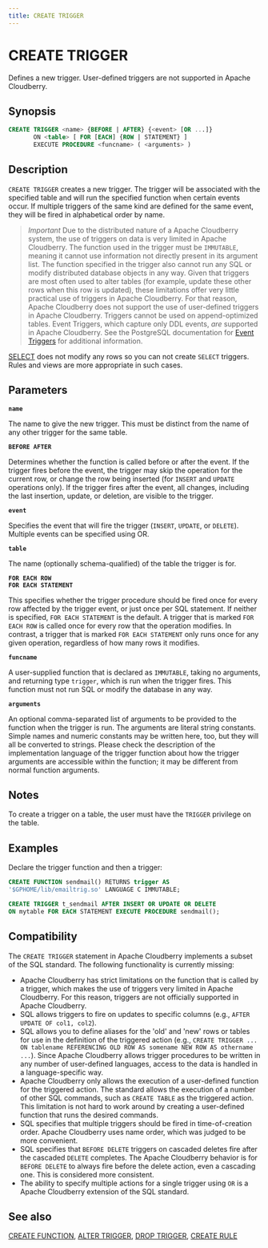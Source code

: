 ```yaml
---
title: CREATE TRIGGER
---
```


# CREATE TRIGGER

Defines a new trigger. User-defined triggers are not supported in Apache Cloudberry.

## Synopsis

```sql
CREATE TRIGGER <name> {BEFORE | AFTER} {<event> [OR ...]}
       ON <table> [ FOR [EACH] {ROW | STATEMENT} ]
       EXECUTE PROCEDURE <funcname> ( <arguments> )
```

## Description

`CREATE TRIGGER` creates a new trigger. The trigger will be associated with the specified table and will run the specified function when certain events occur. If multiple triggers of the same kind are defined for the same event, they will be fired in alphabetical order by name.

>*Important* Due to the distributed nature of a Apache Cloudberry system, the use of triggers on data is very limited in Apache Cloudberry. The function used in the trigger must be `IMMUTABLE`, meaning it cannot use information not directly present in its argument list. The function specified in the trigger also cannot run any SQL or modify distributed database objects in any way. Given that triggers are most often used to alter tables (for example, update these other rows when this row is updated), these limitations offer very little practical use of triggers in Apache Cloudberry. For that reason, Apache Cloudberry does not support the use of user-defined triggers in Apache Cloudberry. Triggers cannot be used on append-optimized tables.
> Event Triggers, which capture only DDL events, _are_ supported in Apache Cloudberry. See the PostgreSQL documentation for [Event Triggers](https://www.postgresql.org/docs/12/event-triggers.html) for additional information.

[SELECT](/docs/sql-stmts/select.md) does not modify any rows so you can not create `SELECT` triggers. Rules and views are more appropriate in such cases.

## Parameters

**`name`**

The name to give the new trigger. This must be distinct from the name of any other trigger for the same table.

**`BEFORE AFTER`**

Determines whether the function is called before or after the event. If the trigger fires before the event, the trigger may skip the operation for the current row, or change the row being inserted (for `INSERT` and `UPDATE` operations only). If the trigger fires after the event, all changes, including the last insertion, update, or deletion, are visible to the trigger.

**`event`**

Specifies the event that will fire the trigger (`INSERT`, `UPDATE`, or `DELETE`). Multiple events can be specified using OR.

**`table`**

The name (optionally schema-qualified) of the table the trigger is for.

**`FOR EACH ROW`**<br />
**`FOR EACH STATEMENT`**

This specifies whether the trigger procedure should be fired once for every row affected by the trigger event, or just once per SQL statement. If neither is specified, `FOR EACH STATEMENT` is the default. A trigger that is marked `FOR EACH ROW` is called once for every row that the operation modifies. In contrast, a trigger that is marked `FOR EACH STATEMENT` only runs once for any given operation, regardless of how many rows it modifies.

**`funcname`**

A user-supplied function that is declared as `IMMUTABLE`, taking no arguments, and returning type `trigger`, which is run when the trigger fires. This function must not run SQL or modify the database in any way.

**`arguments`**

An optional comma-separated list of arguments to be provided to the function when the trigger is run. The arguments are literal string constants. Simple names and numeric constants may be written here, too, but they will all be converted to strings. Please check the description of the implementation language of the trigger function about how the trigger arguments are accessible within the function; it may be different from normal function arguments.

## Notes

To create a trigger on a table, the user must have the `TRIGGER` privilege on the table.

## Examples

Declare the trigger function and then a trigger:

```sql
CREATE FUNCTION sendmail() RETURNS trigger AS 
'$GPHOME/lib/emailtrig.so' LANGUAGE C IMMUTABLE;

CREATE TRIGGER t_sendmail AFTER INSERT OR UPDATE OR DELETE 
ON mytable FOR EACH STATEMENT EXECUTE PROCEDURE sendmail();
```

## Compatibility

The `CREATE TRIGGER` statement in Apache Cloudberry implements a subset of the SQL standard. The following functionality is currently missing:

- Apache Cloudberry has strict limitations on the function that is called by a trigger, which makes the use of triggers very limited in Apache Cloudberry. For this reason, triggers are not officially supported in Apache Cloudberry.
- SQL allows triggers to fire on updates to specific columns (e.g., `AFTER UPDATE OF col1, col2`).
- SQL allows you to define aliases for the 'old' and 'new' rows or tables for use in the definition of the triggered action (e.g., `CREATE TRIGGER ... ON tablename REFERENCING OLD ROW AS somename NEW ROW AS othername ...`). Since Apache Cloudberry allows trigger procedures to be written in any number of user-defined languages, access to the data is handled in a language-specific way.
- Apache Cloudberry only allows the execution of a user-defined function for the triggered action. The standard allows the execution of a number of other SQL commands, such as `CREATE TABLE` as the triggered action. This limitation is not hard to work around by creating a user-defined function that runs the desired commands.
- SQL specifies that multiple triggers should be fired in time-of-creation order. Apache Cloudberry uses name order, which was judged to be more convenient.
- SQL specifies that `BEFORE DELETE` triggers on cascaded deletes fire after the cascaded `DELETE` completes. The Apache Cloudberry behavior is for `BEFORE DELETE` to always fire before the delete action, even a cascading one. This is considered more consistent.
- The ability to specify multiple actions for a single trigger using `OR` is a Apache Cloudberry extension of the SQL standard.

## See also

[CREATE FUNCTION](/docs/sql-stmts/create-function.md), [ALTER TRIGGER](/docs/sql-stmts/alter-trigger.md), [DROP TRIGGER](/docs/sql-stmts/drop-trigger.md), [CREATE RULE](/docs/sql-stmts/create-rule.md)
